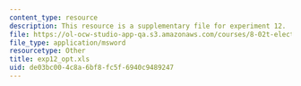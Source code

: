 ```yaml
---
content_type: resource
description: This resource is a supplementary file for experiment 12.
file: https://ol-ocw-studio-app-qa.s3.amazonaws.com/courses/8-02t-electricity-and-magnetism-spring-2005/de03bc004c8a6bf8fc5f6940c9489247_exp12_opt.xls
file_type: application/msword
resourcetype: Other
title: exp12_opt.xls
uid: de03bc00-4c8a-6bf8-fc5f-6940c9489247
---
```

